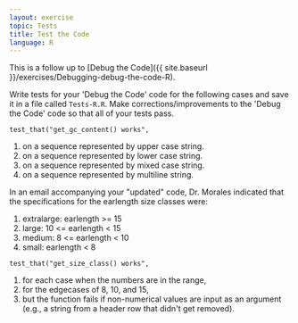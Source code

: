 ```yaml
---
layout: exercise
topic: Tests
title: Test the Code
language: R
---
```


This is a follow up to [Debug the Code]({{ site.baseurl }}/exercises/Debugging-debug-the-code-R).

Write tests for your 'Debug the Code' code for the following cases and save it in a 
file called `Tests-R.R`. Make corrections/improvements to the 'Debug the Code' code 
so that all of your tests pass.

`test_that("get_gc_content() works",`

1.  on a sequence represented by upper case string.
2.  on a sequence represented by lower case string.
3.  on a sequence represented by mixed case string.
4.  on a sequence represented by multiline string.

In an email accompanying your "updated" code, Dr. Morales indicated that
the specifications for the earlength size classes were:

1.  extralarge: earlength >= 15
2.  large: 10 <= earlength < 15
3.  medium: 8 <= earlength < 10
4.  small: earlength < 8

`test_that("get_size_class() works",`

1.  for each case when the numbers are in the range,
2.  for the edgecases of 8, 10, and 15,
3.  but the function fails if non-numerical values are input as an argument
    (e.g., a string from a header row that didn't get removed).
